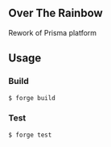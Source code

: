 ## Over The Rainbow

Rework of Prisma platform


## Usage

### Build

```shell
$ forge build
```

### Test

```shell
$ forge test
```
